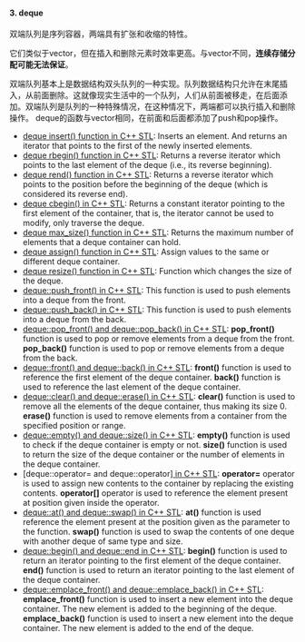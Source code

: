 #### 3. deque

双端队列是序列容器，两端具有扩张和收缩的特性。

它们类似于vector，但在插入和删除元素时效率更高。与vector不同，**连续存储分配可能无法保证**。

双端队列基本上是数据结构双头队列的一种实现。队列数据结构只允许在末尾插入，从前面删除。这就像现实生活中的一个队列，人们从前面被移走，在后面添加。双端队列是队列的一种特殊情况，在这种情况下，两端都可以执行插入和删除操作。 deque的函数与vector相同，在前面和后面都添加了push和pop操作。

- [deque insert() function in C++ STL](https://www.geeksforgeeks.org/deque-insert-function-in-c-stl/): Inserts an element. And returns an iterator that points to the first of the newly inserted elements.
- [deque rbegin() function in C++ STL](https://www.geeksforgeeks.org/deque-rbegin-function-in-c-stl/): Returns a reverse iterator which points to the last element of the deque (i.e., its reverse beginning).
- [deque rend() function in C++ STL](https://www.geeksforgeeks.org/deque-rend-function-in-c-stl/): Returns a reverse iterator which points to the position before the beginning of the deque (which is considered its reverse end).
- [deque cbegin() in C++ STL](https://www.geeksforgeeks.org/deque-cbegin-in-c-stl/): Returns a constant iterator pointing to the first element of the container, that is, the iterator cannot be used to modify, only traverse the deque.
- [deque max_size() function in C++ STL](https://www.geeksforgeeks.org/deque-max_size-function-in-c-stl/): Returns the maximum number of elements that a deque container can hold.
- [deque assign() function in C++ STL](https://www.geeksforgeeks.org/deque-assign-function-in-c-stl/): Assign values to the same or different deque container.
- [deque resize() function in C++ STL](https://www.geeksforgeeks.org/deque-resize-function-in-c-stl/): Function which changes the size of the deque.
- [deque::push_front() in C++ STL](https://www.geeksforgeeks.org/dequepush_front-c-stl/): This function is used to push elements into a deque from the front.
- [deque::push_back() in C++ STL](https://www.geeksforgeeks.org/dequepush_back-c-stl/): This function is used to push elements into a deque from the back.
- [deque::pop_front() and deque::pop_back() in C++ STL](https://www.geeksforgeeks.org/dequepop_front-dequepop_back-c-stl/): **pop_front()** function is used to pop or remove elements from a deque from the front. **pop_back()** function is used to pop or remove elements from a deque from the back.
- [deque::front() and deque::back() in C++ STL](https://www.geeksforgeeks.org/dequefront-dequeback-c-stl/): **front()** function is used to reference the first element of the deque container. **back()** function is used to reference the last element of the deque container.
- [deque::clear() and deque::erase() in C++ STL](https://www.geeksforgeeks.org/dequeclear-dequeerase-c-stl/): **clear()** function is used to remove all the elements of the deque container, thus making its size 0. **erase()** function is used to remove elements from a container from the specified position or range.
- [deque::empty() and deque::size() in C++ STL](https://www.geeksforgeeks.org/dequeempty-dequesize-c-stl/): **empty()** function is used to check if the deque container is empty or not. **size()** function is used to return the size of the deque container or the number of elements in the deque container.
- [deque::operator= and deque::operator[\] in C++ STL](https://www.geeksforgeeks.org/dequeoperator-dequeoperator-c-stl/):
  **operator=** operator is used to assign new contents to the container by replacing the existing contents. **operator[]** operator is used to reference the element present at position given inside the operator.
- [deque::at() and deque::swap() in C++ STL](https://www.geeksforgeeks.org/dequeat-dequeswap-c-stl/): **at()** function is used reference the element present at the position given as the parameter to the function. **swap()** function is used to swap the contents of one deque with another deque of same type and size.
- [deque::begin() and deque::end in C++ STL](https://www.geeksforgeeks.org/dequebegin-dequeend-c-stl/): **begin()** function is used to return an iterator pointing to the first element of the deque container. **end()** function is used to return an iterator pointing to the last element of the deque container.
- [deque::emplace_front() and deque::emplace_back() in C++ STL](https://www.geeksforgeeks.org/deque-emplace_front-deque-emplace_back-cpp-stl/): **emplace_front()** function is used to insert a new element into the deque container. The new element is added to the beginning of the deque. **emplace_back()** function is used to insert a new element into the deque container. The new element is added to the end of the deque.

#### 